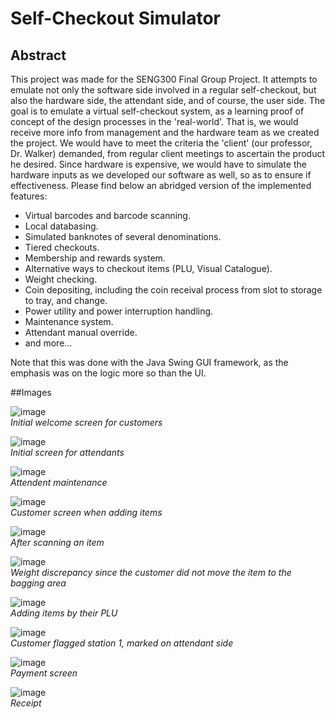 # Self-Checkout Simulator
## Abstract
This project was made for the SENG300 Final Group Project. It attempts to emulate not only the software side involved in a regular self-checkout, but also the hardware side, the attendant side, and of course, the user side. 
The goal is to emulate a virtual self-checkout system, as a learning proof of concept of the design processes in the 'real-world'. That is, we would receive more info from management and the hardware team as we created the project. We would have to meet the criteria the 
'client' (our professor, Dr. Walker) demanded, from regular client meetings to ascertain the product he desired. Since hardware is expensive, we would have to simulate the hardware inputs as we developed our software as well, so as to ensure if effectiveness. 
Please find below an abridged version of the implemented features:
- Virtual barcodes and barcode scanning.
- Local databasing.
- Simulated banknotes of several denominations.
- Tiered checkouts.
- Membership and rewards system.
- Alternative ways to checkout items (PLU, Visual Catalogue).
- Weight checking.
- Coin depositing, including the coin receival process from slot to storage to tray, and change.
- Power utility and power interruption handling.
- Maintenance system.
- Attendant manual override.
- and more...

Note that this was done with the Java Swing GUI framework, as the emphasis was on the logic more so than the UI.

##Images

![image](https://github.com/user-attachments/assets/7d06122f-499c-41b0-a39d-debb4539e408) <br/>
*Initial welcome screen for customers* <br/>

![image](https://github.com/user-attachments/assets/41c7dcfb-88bb-48fd-b014-223c509f6e1c) <br/>
*Initial screen for attendants* <br/>

![image](https://github.com/user-attachments/assets/823ac88e-6449-4fdf-9d8b-636aef2ae5ed) <br/>
*Attendent maintenance* <br/>

![image](https://github.com/user-attachments/assets/04a3a374-a7c2-4ad7-974e-ea6d4495ebff) <br/>
*Customer screen when adding items* <br/>

![image](https://github.com/user-attachments/assets/731687f0-48fd-4dea-aa48-2599fe1d5438) <br/>
*After scanning an item* <br/>

![image](https://github.com/user-attachments/assets/3f988a68-eab2-42f2-b897-69d39750ea40) <br/>
*Weight discrepancy since the customer did not move the item to the bagging area* <br/>

![image](https://github.com/user-attachments/assets/02779447-1060-42c9-b948-6a9f03f39d9a) <br/>
*Adding items by their PLU* <br/>

![image](https://github.com/user-attachments/assets/259248e3-33cb-47f9-8958-2aadb87b79fd) <br/>
*Customer flagged station 1, marked on attendant side* <br/>

![image](https://github.com/user-attachments/assets/66b08107-813d-4014-83ef-334635ee069b) <br/>
*Payment screen* <br/>

![image](https://github.com/user-attachments/assets/ddfd6b3f-5def-43b0-826c-9c587a2f3336) <br/>
*Receipt*

